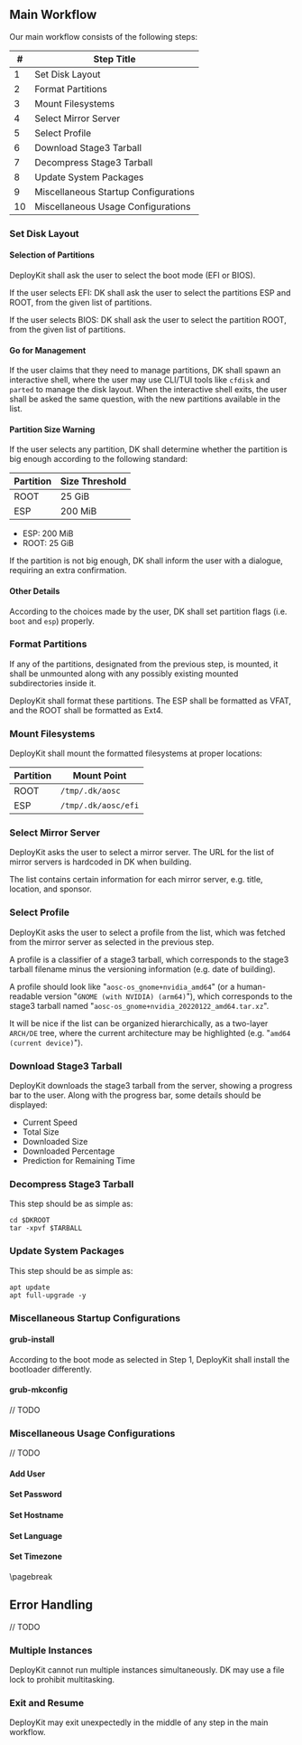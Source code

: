 ## Main Workflow

Our main workflow consists of the following steps:

| #   | Step Title                           |
| --- | ------------------------------------ |
| 1   | Set Disk Layout                      |
| 2   | Format Partitions                    |
| 3   | Mount Filesystems                    |
| 4   | Select Mirror Server                 |
| 5   | Select Profile                       |
| 6   | Download Stage3 Tarball              |
| 7   | Decompress Stage3 Tarball            |
| 8   | Update System Packages               |
| 9   | Miscellaneous Startup Configurations |
| 10  | Miscellaneous Usage Configurations   |






### Set Disk Layout

#### Selection of Partitions

DeployKit shall ask the user to select the boot mode (EFI or BIOS).

If the user selects EFI:
DK shall ask the user to select the partitions ESP and ROOT, from the given list of partitions.

If the user selects BIOS:
DK shall ask the user to select the partition ROOT, from the given list of partitions.

#### Go for Management

If the user claims that they need to manage partitions,
DK shall spawn an interactive shell,
where the user may use CLI/TUI tools like `cfdisk` and `parted` to manage the disk layout.
When the interactive shell exits, the user shall be asked the same question,
with the new partitions available in the list.

#### Partition Size Warning

If the user selects any partition, DK shall determine whether the partition is big enough according to the following standard:

| Partition | Size Threshold |
| --------- | -------------- |
| ROOT      | 25 GiB         |
| ESP       | 200 MiB        |

- ESP: 200 MiB
- ROOT: 25 GiB

If the partition is not big enough, DK shall inform the user with a dialogue,
requiring an extra confirmation.

#### Other Details

According to the choices made by the user, DK shall set partition flags (i.e. `boot` and `esp`) properly.





### Format Partitions

If any of the partitions, designated from the previous step, is mounted,
it shall be unmounted along with any possibly existing mounted subdirectories inside it.

DeployKit shall format these partitions. The ESP shall be formatted as VFAT, and the ROOT shall be formatted as Ext4.




### Mount Filesystems

DeployKit shall mount the formatted filesystems at proper locations:

| Partition | Mount Point         |
| --------- | ------------------- |
| ROOT      | `/tmp/.dk/aosc`     |
| ESP       | `/tmp/.dk/aosc/efi` |




### Select Mirror Server

DeployKit asks the user to select a mirror server.
The URL for the list of mirror servers is hardcoded in DK when building.

The list contains certain information for each mirror server, e.g. title, location, and sponsor.




### Select Profile

DeployKit asks the user to select a profile from the list, which was fetched from the mirror server as selected in the previous step.

A profile is a classifier of a stage3 tarball,
which corresponds to the stage3 tarball filename minus the versioning information (e.g. date of building).

A profile should look like "`aosc-os_gnome+nvidia_amd64`" (or a human-readable version "`GNOME (with NVIDIA) (arm64)`"),
which corresponds to the stage3 tarball named "`aosc-os_gnome+nvidia_20220122_amd64.tar.xz`".

It will be nice if the list can be organized hierarchically,
as a two-layer `ARCH/DE` tree, where the current architecture may be highlighted (e.g. "`amd64 (current device)`").




### Download Stage3 Tarball

DeployKit downloads the stage3 tarball from the server, showing a progress bar to the user.
Along with the progress bar, some details should be displayed:

- Current Speed
- Total Size
- Downloaded Size
- Downloaded Percentage
- Prediction for Remaining Time




### Decompress Stage3 Tarball

This step should be as simple as:

```
cd $DKROOT
tar -xpvf $TARBALL
```




### Update System Packages

This step should be as simple as:

```
apt update
apt full-upgrade -y
```




### Miscellaneous Startup Configurations

#### grub-install

According to the boot mode as selected in Step 1, DeployKit shall install the bootloader differently.

#### grub-mkconfig

// TODO




###  Miscellaneous Usage Configurations

// TODO

#### Add User
#### Set Password
#### Set Hostname
#### Set Language
#### Set Timezone



\pagebreak

## Error Handling

// TODO




### Multiple Instances

DeployKit cannot run multiple instances simultaneously.
DK may use a file lock to prohibit multitasking.




### Exit and Resume

DeployKit may exit unexpectedly in the middle of any step in the main workflow.
